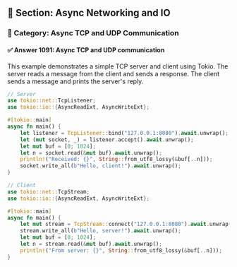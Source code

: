 ## 📘 Section: Async Networking and IO
### 🔹 Category: Async TCP and UDP Communication
#### ✅ Answer 1091: Async TCP and UDP communication

This example demonstrates a simple TCP server and client using Tokio. The server reads a message from the client and sends a response. The client sends a message and prints the server's reply.

```rust
// Server
use tokio::net::TcpListener;
use tokio::io::{AsyncReadExt, AsyncWriteExt};

#[tokio::main]
async fn main() {
    let listener = TcpListener::bind("127.0.0.1:8080").await.unwrap();
    let (mut socket, _) = listener.accept().await.unwrap();
    let mut buf = [0; 1024];
    let n = socket.read(&mut buf).await.unwrap();
    println!("Received: {}", String::from_utf8_lossy(&buf[..n]));
    socket.write_all(b"Hello, client!").await.unwrap();
}
```

```rust
// Client
use tokio::net::TcpStream;
use tokio::io::{AsyncReadExt, AsyncWriteExt};

#[tokio::main]
async fn main() {
    let mut stream = TcpStream::connect("127.0.0.1:8080").await.unwrap();
    stream.write_all(b"Hello, server!").await.unwrap();
    let mut buf = [0; 1024];
    let n = stream.read(&mut buf).await.unwrap();
    println!("From server: {}", String::from_utf8_lossy(&buf[..n]));
}
```
